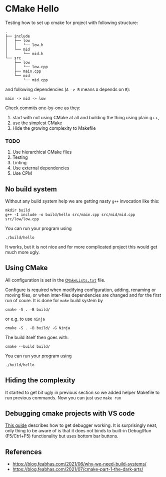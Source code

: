# CMake Hello

Testing how to set up cmake for project with following structure:

```
.
├── include
│   ├── low
│   │   └── low.h
│   └── mid
│       └── mid.h
└── src
    ├── low
    │   └── low.cpp
    ├── main.cpp
    └── mid
        └── mid.cpp
```

and following dependencies (`A -> B` means `A` depends on `B`):

```
main -> mid -> low
```

Check commits one-by-one as they:

1. start with not using CMake at all and building the thing using plain g++,
1. use the simplest CMake 
1. Hide the growing complexity to Makefile

### TODO

1. Use hierarchical CMake files
2. Testing
3. Linting
4. Use external dependencies
5. Use CPM

## No build system

Without any build system help we are getting nasty `g++` invocation like this:

```
mkdir build
g++ -I include -o build/hello src/main.cpp src/mid/mid.cpp src/low/low.cpp
```

You can run your program using

```
./build/hello
```

It works, but it is not nice and for more complicated project this would get much more ugly.

## Using CMake

All configuration is set in the [`CMakeLists.txt`](/CMakeLists.txt) file.

Configure is required when modifying configuration, adding, renaming or moving files,
or when inter-files dependencies are changed and for the first run of coure.
It is done for `make` build system by

```
cmake -S . -B build/
```

or e.g. to use `ninja`

```
cmake -S . -B build/ -G Ninja
```

The build itself then goes with:

```
cmake --build build/
```

You can run your program using

```
./build/hello
```

## Hiding the complexity

It started to get bit ugly in previous section so we added helper Makefile
to run previous commands. Now you can just use `make run` 

## Debugging cmake projects with VS code

[This guide][vscode] describes how to get debugger working. It is surprisingly neat, only
thing to be aware of is that it does not binds to built-in Debug/Run (F5/Ctrl+F5)
functionality but uses bottom bar buttons.

[vscode]: https://www.pragmaticlinux.com/2021/07/import-a-cmake-project-into-visual-studio-code/

## References

* https://blog.feabhas.com/2021/06/why-we-need-build-systems/
* https://blog.feabhas.com/2021/07/cmake-part-1-the-dark-arts/
